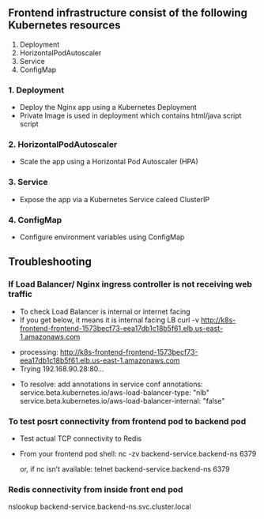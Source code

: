
## Frontend infrastructure consist of the following Kubernetes resources
1. Deployment
2. HorizontalPodAutoscaler
3. Service
4. ConfigMap

### 1. Deployment
- Deploy the Nginx app using a Kubernetes Deployment
- Private Image is used in deployment which contains html/java script script 
### 2. HorizontalPodAutoscaler
- Scale the app using a Horizontal Pod Autoscaler (HPA)

### 3. Service
- Expose the app via a Kubernetes Service caleed ClusterIP

### 4. ConfigMap
- Configure environment variables using ConfigMap


## Troubleshooting 
### If Load Balancer/ Nginx ingress controller is  not receiving web traffic
- To check Load Balancer is internal or internet facing
- If you get below, it means it is internal facing LB
curl -v http://k8s-frontend-frontend-1573becf73-eea17db1c18b5f61.elb.us-east-1.amazonaws.com

* processing: http://k8s-frontend-frontend-1573becf73-eea17db1c18b5f61.elb.us-east-1.amazonaws.com
*   Trying 192.168.90.28:80...

- To resolve: add annotations in service conf
  annotations:
    service.beta.kubernetes.io/aws-load-balancer-type: "nlb"
    service.beta.kubernetes.io/aws-load-balancer-internal: "false"

### To test posrt connectivity from frontend pod to backend pod
- Test actual TCP connectivity to Redis
- From your frontend pod shell:
  nc -zv backend-service.backend-ns 6379

  or, if nc isn’t available:
  telnet backend-service.backend-ns 6379


### Redis connectivity from inside front end pod
nslookup backend-service.backend-ns.svc.cluster.local

